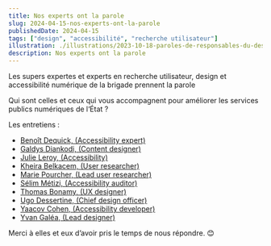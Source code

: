 ```yaml
---
title: Nos experts ont la parole
slug: 2024-04-15-nos-experts-ont-la-parole
publishedDate: 2024-04-15
tags: ["design", "accessibilité", "recherche utilisateur"]
illustration: ./illustrations/2023-10-18-paroles-de-responsables-du-design.png
description: Nos experts ont la parole
---
```


<p class="fr-text--lead">Les supers expertes et experts en recherche utilisateur, design et accessibilité numérique de la brigade prennent la parole</p>

Qui sont celles et ceux qui vous accompagnent pour améliorer les services publics numériques de l‘État ?

Les entretiens&nbsp;:
* [Benoît Dequick, (Accessibility expert)](/expert-experte/benoit-dequick/)
* [Galdys Diankodi, (Content designer)](/expert-experte/gladys-diankodi/)
* [Julie Leroy, (Accessibility)](/expert-experte/julie-leroy/)
* [Kheira Belkacem, (User researcher)](/expert-experte/kheira-belkacem/)
* [Marie Pourcher, (Lead user researcher)](/expert-experte/marie-pourcher/)
* [Sélim Métizi, (Accessibility auditor)](/expert-experte/selim-metizi/)
* [Thomas Bonamy, (UX designer)](/expert-experte/thomas-bonamy/)
* [Ugo Dessertine, (Chief design officer)](/expert-experte/ugo-dessertine/)
* [Yaacov Cohen, (Accessibility developer)](/expert-experte/yaacov-cohen/)
* [Yvan Galéa, (Lead designer)](/expert-experte/yvan-galea/)

Merci à elles et eux d’avoir pris le temps de nous répondre. 😊
